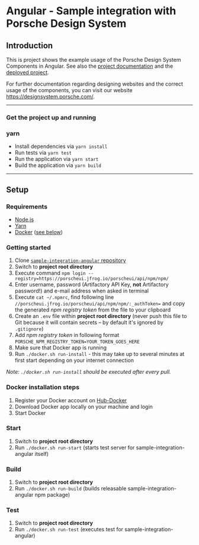 # Angular - Sample integration with Porsche Design System

## Introduction

This is project shows the example usage of the Porsche Design System Components in Angular.
See also the [project documentation](https://designsystem.porsche.com/v1/#/start-coding/angular) and the [deployed project](https://porscheui.github.io/sample-integration-angular).

For further documentation regarding designing websites and the correct usage of the components, 
you can visit our website https://designsystem.porsche.com/.

---

### Get the project up and running

### yarn
* Install dependencies via `yarn install`
* Run tests via `yarn test`
* Run the application via `yarn start`
* Build the application via `yarn build`

---

## Setup

### Requirements
* [Node.js](https://nodejs.org)
* [Yarn](https://yarnpkg.com)
* [Docker](https://www.docker.com) ([see below](#docker-installation-steps))

### Getting started
1. Clone [`sample-integration-angular` repository](https://github.com/porscheui/sample-integration-angular)
1. Switch to __project root directory__
1. Execute command `npm login --registry=https://porscheui.jfrog.io/porscheui/api/npm/npm/`
1. Enter username, password (Artifactory API Key, __not__ Artifactory password!) and e-mail address when asked in terminal
1. Execute `cat ~/.npmrc`, find following line `//porscheui.jfrog.io/porscheui/api/npm/npm/:_authToken=` and copy the generated _npm registry token_ from the file to your clipboard
1. Create an `.env` file within __project root directory__ (never push this file to Git because it will contain secrets – by default it's ignored by `.gitignore`)
1. Add _npm registry token_ in following format `PORSCHE_NPM_REGISTRY_TOKEN=YOUR_TOKEN_GOES_HERE`
1. Make sure that Docker app is running
1. Run `./docker.sh run-install` - this may take up to several minutes at first start depending on your internet connection

*Note: `./docker.sh run-install` should be executed after every pull.*

### Docker installation steps
1. Register your Docker account on [Hub-Docker](https://hub.docker.com)
1. Download Docker app locally on your machine and login
1. Start Docker

### Start
1. Switch to __project root directory__
1. Run `./docker.sh run-start` (starts test server for sample-integration-angular itself)

### Build
1. Switch to __project root directory__
1. Run `./docker.sh run-build` (builds releasable sample-integration-angular npm package)

### Test
1. Switch to __project root directory__
1. Run `./docker.sh run-test` (executes test for sample-integration-angular)
